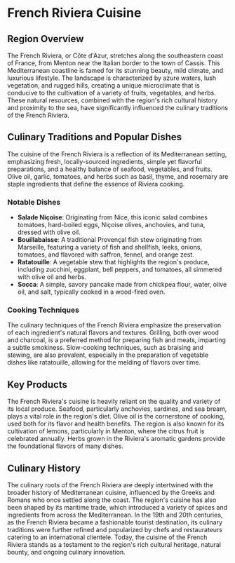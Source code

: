 # French Riviera Cuisine

## Region Overview

The French Riviera, or Côte d'Azur, stretches along the southeastern coast of France, from Menton near the Italian border to the town of Cassis. This Mediterranean coastline is famed for its stunning beauty, mild climate, and luxurious lifestyle. The landscape is characterized by azure waters, lush vegetation, and rugged hills, creating a unique microclimate that is conducive to the cultivation of a variety of fruits, vegetables, and herbs. These natural resources, combined with the region's rich cultural history and proximity to the sea, have significantly influenced the culinary traditions of the French Riviera.

## Culinary Traditions and Popular Dishes

The cuisine of the French Riviera is a reflection of its Mediterranean setting, emphasizing fresh, locally-sourced ingredients, simple yet flavorful preparations, and a healthy balance of seafood, vegetables, and fruits. Olive oil, garlic, tomatoes, and herbs such as basil, thyme, and rosemary are staple ingredients that define the essence of Riviera cooking.

### Notable Dishes

- **Salade Niçoise**: Originating from Nice, this iconic salad combines tomatoes, hard-boiled eggs, Niçoise olives, anchovies, and tuna, dressed with olive oil.
- **Bouillabaisse**: A traditional Provençal fish stew originating from Marseille, featuring a variety of fish and shellfish, leeks, onions, tomatoes, and flavored with saffron, fennel, and orange zest.
- **Ratatouille**: A vegetable stew that highlights the region's produce, including zucchini, eggplant, bell peppers, and tomatoes, all simmered with olive oil and herbs.
- **Socca**: A simple, savory pancake made from chickpea flour, water, olive oil, and salt, typically cooked in a wood-fired oven.

### Cooking Techniques

The culinary techniques of the French Riviera emphasize the preservation of each ingredient's natural flavors and textures. Grilling, both over wood and charcoal, is a preferred method for preparing fish and meats, imparting a subtle smokiness. Slow-cooking techniques, such as braising and stewing, are also prevalent, especially in the preparation of vegetable dishes like ratatouille, allowing for the melding of flavors over time.

## Key Products

The French Riviera's cuisine is heavily reliant on the quality and variety of its local produce. Seafood, particularly anchovies, sardines, and sea bream, plays a vital role in the region's diet. Olive oil is the cornerstone of cooking, used both for its flavor and health benefits. The region is also known for its cultivation of lemons, particularly in Menton, where the citrus fruit is celebrated annually. Herbs grown in the Riviera's aromatic gardens provide the foundational flavors of many dishes.

## Culinary History

The culinary roots of the French Riviera are deeply intertwined with the broader history of Mediterranean cuisine, influenced by the Greeks and Romans who once settled along the coast. The region's cuisine has also been shaped by its maritime trade, which introduced a variety of spices and ingredients from across the Mediterranean. In the 19th and 20th centuries, as the French Riviera became a fashionable tourist destination, its culinary traditions were further refined and popularized by chefs and restaurateurs catering to an international clientele. Today, the cuisine of the French Riviera stands as a testament to the region's rich cultural heritage, natural bounty, and ongoing culinary innovation.